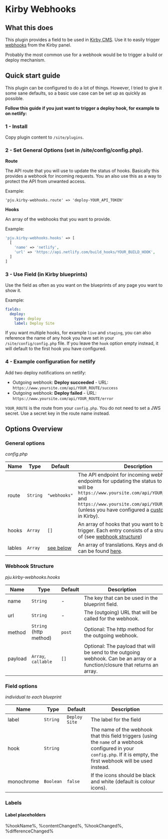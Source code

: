 # Kirby Webhooks

## What this does
This plugin provides a field to be used in [Kirby CMS](https://getkirby.com/). Use it to easily trigger [webhooks](https://en.wikipedia.org/wiki/Webhook) from the Kirby panel.

Probably the most common use for a webhook would be to trigger a build or deploy mechanism.

## Quick start guide

This plugin can be configured to do a lot of things. However, I tried to give it some sane defaults, so a basic use case can be set up as quickly as possible.

**Follow this guide if you just want to trigger a deploy hook, for example to on netlify:**

### 1 - Install

Copy plugin content to ```/site/plugins```.

### 2 - Set General Options (set in /site/config/config.php).

**Route**

The API route that you will use to update the status of hooks. Basically this provides a webhook for incoming requests.
You an also use this as a way to protect the API from unwanted access.

Example:
```
'pju.kirby-webhooks.route' => 'deploy-YOUR_API_TOKEN'
```

**Hooks**

An array of the webhooks that you want to provide.

Example:
```php
'pju.kirby-webhooks.hooks' => [
  [
    'name' => 'netlify',
    'url' => 'https://api.netlify.com/build_hooks/YOUR_BUILD_HOOK',
  ]
]
```

### 3 - Use Field (in Kirby blueprints)
 
Use the field as often as you want on the blueprints of any page you want to show it.

Example:
```yml
fields:
  deploy:
    type: deploy
    label: Deploy Site
```

If you want multiple hooks, for example `live` and `staging`, you can also reference the name of any hook you have set in your ```/site/config/config.php``` file.
If you leave the ```hook``` option empty instead, it will default to the first hook you have configured.

### 4 - Example configuration for netlify

Add two deploy notifications on netlify:

- Outgoing webhook: **Deploy succeeded** - URL: `https://www.yoursite.com/api/YOUR_ROUTE/success`
- Outgoing webhook: **Deploy failed** - URL: `https://www.yoursite.com/api/YOUR_ROUTE/error`

`YOUR_ROUTE` is the route from your `config.php`.
You do not need to set a JWS secret. Use a secret key in the route name instead.


## Options Overview

### General options
*config.php*

Name | Type | Default | Description
--- | --- | --- | ---
route | `String` | `"webhooks"` | The API endpoint for incoming webhooks. The endpoints for updating the status to success/error will be `https://www.yoursite.com/api/YOUR_ROUTE/success` and `https://www.yoursite.com/api/YOUR_ROUTE/error` (unless you have configured a [custom API location](https://getkirby.com/docs/guide/api/introduction#custom-api-location) in Kirby).
hooks | `Array` | `[]` | An array of hooks that you want to be able to trigger. Each entry consists of a structured array of (see [webhook structure](#webhook-structure))
lables | `Array` | [see below]() | An array of translations. Keys and default values can be found [here]().


### Webhook Structure
*pju.kirby-webhooks.hooks*

Name | Type | Default | Description
--- | --- | --- | ---
name | `String` | - | The key that can be used in the blueprint field.
url | `String` | - | The (outgoing) URL that will be called for the webhook.
method | `String` (http method) | `post` | Optional: The http method for the outgoing webhook.
payload | `Array`, `callable` | `[]` | Optional: The payload that will be send to the outgoing webhook. Can be an array or a function/closure that returns an array.


### Field options
*individual to each blueprint*

Name | Type | Default | Description
--- | --- | --- | ---
label | `String` | `Deploy Site` | The label for the field
hook | `String` |  | The name of the webhook that this field triggers (using the `name` of a webhook configured in your `config.php`. If it is empty, the first webhook will be used instead.
monochrome | `Boolean` | `false` | If the icons should be black and white (default is colour icons).


### Labels

#### Label placeholders

%hookName%, %contentChanged%, %hookChanged%, %differenceChanged%
